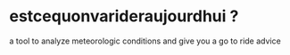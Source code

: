 # estcequonvarideraujourdhui ?
a tool to analyze meteorologic conditions and give you a go to ride advice
